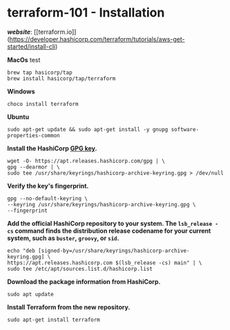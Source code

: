 # terraform-101 -  Installation



***website***: [\[terraform.io\]\](https://developer.hashicorp.com/terraform/tutorials/aws-get-started/install-cli)

**MacOs** test

```
brew tap hasicorp/tap
brew install hasicorp/tap/terraform
```

**Windows**

```
choco install terraform

```
**Ubuntu**

```
sudo apt-get update && sudo apt-get install -y gnupg software-properties-common
```


**Install the HashiCorp [GPG key](https://apt.releases.hashicorp.com/gpg "HashiCorp GPG key").**

```
wget -O- https://apt.releases.hashicorp.com/gpg | \
gpg --dearmor | \
sudo tee /usr/share/keyrings/hashicorp-archive-keyring.gpg > /dev/null
```


**Verify the key's fingerprint.**

```
gpg --no-default-keyring \
--keyring /usr/share/keyrings/hashicorp-archive-keyring.gpg \
--fingerprint
```


**Add the official HashiCorp repository to your system. The `lsb_release -cs` command finds the distribution release codename for your current system, such as `buster`, `groovy`, or `sid`.**


```
echo "deb [signed-by=/usr/share/keyrings/hashicorp-archive-keyring.gpg] \
https://apt.releases.hashicorp.com $(lsb_release -cs) main" | \
sudo tee /etc/apt/sources.list.d/hashicorp.list
```

**Download the package information from HashiCorp.**

```
sudo apt update
```

**Install Terraform from the new repository.**

```
sudo apt-get install terraform
```
